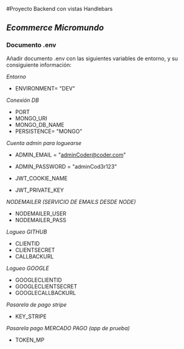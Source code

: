 #Proyecto Backend con vistas Handlebars
## _Ecommerce Micromundo_
### Documento .env
Añadir documento .env con las siguientes variables de entorno, y su consiguiente información:

  _Entorno_
 - ENVIRONMENT= "DEV"
   
  _Conexión DB_
 - PORT
 - MONGO_URI
 - MONGO_DB_NAME
 - PERSISTENCE= "MONGO"

 _Cuenta admin para loguearse_
 - ADMIN_EMAIL = "adminCoder@coder.com"
 - ADMIN_PASSWORD = "adminCod3r123"

 - JWT_COOKIE_NAME 
 - JWT_PRIVATE_KEY 

_NODEMAILER (SERVICIO DE EMAILS DESDE NODE)_
 - NODEMAILER_USER
 - NODEMAILER_PASS

_Logueo GITHUB_
 - CLIENTID
 - CLIENTSECRET
 - CALLBACKURL

_Logueo GOOGLE_
 - GOOGLECLIENTID
 - GOOGLECLIENTSECRET
 - GOOGLECALLBACKURL

_Pasarela de pago stripe_
 - KEY_STRIPE

_Pasarela pago MERCADO PAGO (app de prueba)_
 - TOKEN_MP
